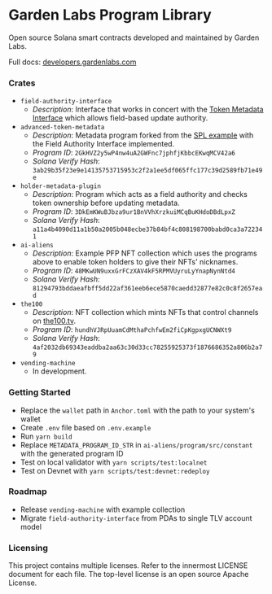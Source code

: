 # Garden Labs Program Library

Open source Solana smart contracts developed and maintained by Garden Labs.

Full docs: <a href="https://developers.gardenlabs.com/">developers.gardenlabs.com</a>

### Crates

- `field-authority-interface`
  - _Description_: Interface that works in concert with the <a href="https://forum.solana.com/t/srfc-00017-token-metadata-interface/283">Token Metadata Interface</a> which allows field-based update authority.
- `advanced-token-metadata`
  - _Description_: Metadata program forked from the <a href="https://github.com/solana-labs/solana-program-library/tree/master/token-metadata/example">SPL example</a> with the Field Authority Interface implemented.
  - _Program ID_: `2GkHVZ2y5wP4nw4uA2GWFnc7jphfjKbbcEKwqMCV42a6`
  - _Solana Verify Hash_: `3ab29b35f23e9e14135753715953c2f2a1ee5df065ffc177c39d2589fb71e49e`
- `holder-metadata-plugin`
  - _Description_: Program which acts as a field authority and checks token ownership before updating metadata.
  - _Program ID_: `3DkEmKWuBJbza9ur1BnVVhXrzkuiMCqBuKHdoDBdLpxZ`
  - _Solana Verify Hash_: `a11a4b4090d11a1b50a2005b048ecbe37b84bf4c808198700babd0ca3a722341`
- `ai-aliens`
  - _Description_: Example PFP NFT collection which uses the programs above to enable token holders to give their NFTs' nicknames.
  - _Program ID_: `48MKwUN9uxxGrFCzXAV4kF5RPMVUyruLyYnapNynNtd4`
  - _Solana Verify Hash_: `81294793bddaeafbff5dd22af361eeb6ece5870caedd32877e82c0c8f2657ead`
- `the100`
  - _Description_: NFT collection which mints NFTs that control channels on <a href="https://the100.tv">the100.tv</a>.
  - _Program ID_: `hundhVJRpUuamCdMthaPchfwEm2fiCpKgpxgUCNWXt9`
  - _Solana Verify Hash_: `4af2032db69343eaddba2aa63c30d33cc78255925373f1876686352a806b2a79`
- `vending-machine`
  - In development.

### Getting Started

- Replace the `wallet` path in `Anchor.toml` with the path to your system's wallet
- Create `.env` file based on `.env.example`
- Run `yarn build`
- Replace `METADATA_PROGRAM_ID_STR` in `ai-aliens/program/src/constant` with the generated program ID
- Test on local validator with `yarn scripts/test:localnet`
- Test on Devnet with `yarn scripts/test:devnet:redeploy`

### Roadmap

- Release `vending-machine` with example collection
- Migrate `field-authority-interface` from PDAs to single TLV account model

### Licensing

This project contains multiple licenses. Refer to the innermost LICENSE document for each file. The top-level license is an open source Apache License.
